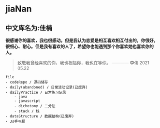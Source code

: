 # jiaNan
## 中文库名为:佳楠

**很感谢你的喜欢，我也很感动。但是我认为恋爱是相互喜欢相互付出的，你很好，很细心、耐心。但是我有喜欢的人了，希望你也能遇到那个你喜欢她也喜欢你的人。**

> 致敬我曾经喜欢的你，我也祝福你，我也在等你。 ———— 李伟 2021 05.22



	file
	- codeRepo / 源码储存
	- daily(abandoned) / 日常活动记录(已废弃)
	- dailyPractice / 日常练习记录
		- java
		- javascript
		- dichotomy / 二分法
		- stack / 栈
	- dataStructure / 数据结构(已废弃)
	- Js手写题



